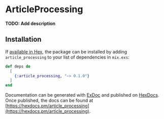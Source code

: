# ArticleProcessing

**TODO: Add description**

## Installation

If [available in Hex](https://hex.pm/docs/publish), the package can be installed
by adding `article_processing` to your list of dependencies in `mix.exs`:

```elixir
def deps do
  [
    {:article_processing, "~> 0.1.0"}
  ]
end
```

Documentation can be generated with [ExDoc](https://github.com/elixir-lang/ex_doc)
and published on [HexDocs](https://hexdocs.pm). Once published, the docs can
be found at [https://hexdocs.pm/article_processing](https://hexdocs.pm/article_processing).

